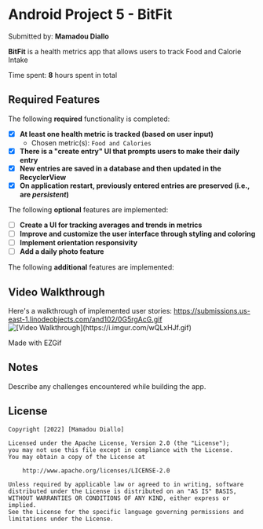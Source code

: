 # Android Project 5 - BitFit

Submitted by: **Mamadou Diallo**

**BitFit** is a health metrics app that allows users to track Food and Calorie Intake 

Time spent: **8** hours spent in total

## Required Features

The following **required** functionality is completed:

- [x] **At least one health metric is tracked (based on user input)**
  - Chosen metric(s): `Food and Calories`
- [x] **There is a "create entry" UI that prompts users to make their daily entry**
- [x] **New entries are saved in a database and then updated in the RecyclerView**
- [x] **On application restart, previously entered entries are preserved (i.e., are *persistent*)**
 
The following **optional** features are implemented:

- [ ] **Create a UI for tracking averages and trends in metrics**
- [ ] **Improve and customize the user interface through styling and coloring**
- [ ] **Implement orientation responsivity**
- [ ] **Add a daily photo feature**

The following **additional** features are implemented:


## Video Walkthrough

Here's a walkthrough of implemented user stories:
https://submissions.us-east-1.linodeobjects.com/and102/0G5rgAcG.gif
<img src="https://i.imgur.com/wQLxHJf.gif" title='Video Walkthrough' width='' alt='[Video Walkthrough](https://i.imgur.com/wQLxHJf.gif)' />

Made with EZGif

## Notes

Describe any challenges encountered while building the app.

## License

    Copyright [2022] [Mamadou Diallo]

    Licensed under the Apache License, Version 2.0 (the "License");
    you may not use this file except in compliance with the License.
    You may obtain a copy of the License at

        http://www.apache.org/licenses/LICENSE-2.0

    Unless required by applicable law or agreed to in writing, software
    distributed under the License is distributed on an "AS IS" BASIS,
    WITHOUT WARRANTIES OR CONDITIONS OF ANY KIND, either express or implied.
    See the License for the specific language governing permissions and
    limitations under the License.
